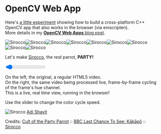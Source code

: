 # OpenCV Web App
Here's [a little experiment](https://github.com/adishavit/party_parrot) showing how to build a cross-platform C++ OpenCV app that also works in the browser (via emscripten).  
More details in my [**OpenCV Web Apps** blog post](http://videocortex.io/2017/opencv-web-app/).

![Sirocco](http://cultofthepartyparrot.com/parrots/rightparrot.gif)![Sirocco](http://cultofthepartyparrot.com/parrots/rightparrot.gif)![Sirocco](http://cultofthepartyparrot.com/parrots/rightparrot.gif)![Sirocco](http://cultofthepartyparrot.com/parrots/rightparrot.gif)![Sirocco](http://cultofthepartyparrot.com/parrots/rightparrot.gif)![Sirocco](http://cultofthepartyparrot.com/parrots/rightparrot.gif)![Sirocco](http://cultofthepartyparrot.com/parrots/rightparrot.gif)![Sirocco](http://cultofthepartyparrot.com/parrots/rightparrot.gif)![Sirocco](http://cultofthepartyparrot.com/parrots/rightparrot.gif)

Let's make [Sirocco](https://www.facebook.com/siroccokakapo/), the *real* parrot, **PARTY!**


<div id="video_place"></div>
<script src='color_cycle_asm.js'></script>
<script src='color_cycle.js'></script>
<script>
    var fp = makeFrameProcessor("sirocco.mp4");
    function updateColorChangeSpeed(newValue) { fp.color_change_speed = newValue; }
</script>
<input type="range" min="0" max="20" value="1" oninput="updateColorChangeSpeed(this.value)" onchange="updateColorChangeSpeed(this.value)"/>

On the left, the original, a regular HTML5 video.  
On the right, the same video being processed live, frame-by-frame cycling of the frame's hue channel.  
This is a live, real time view, running in the browser!  

Use the slider to change the color cycle speed.  

![Sirocco](http://cultofthepartyparrot.com/parrots/parrot.gif) [Adi Shavit](https://twitter.com/adishavit)

Credits: [Cult of the Party Parrot](http://cultofthepartyparrot.com/) :: [BBC Last Chance To See: Kākāpō](https://www.youtube.com/watch?v=9T1vfsHYiKY) :: [Sirocco](https://en.wikipedia.org/wiki/Sirocco_(parrot))

